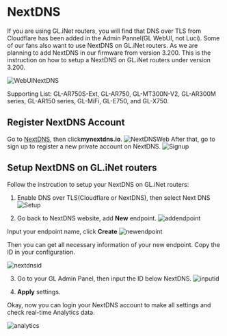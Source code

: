 # NextDNS
If you are using GL.iNet routers, you will find that DNS over TLS from Cloudflare has been added in the Admin Pannel(GL WebUI, not Luci). 
Some of our fans also want to use NextDNS on GL.iNet routers. As we are planning to add NextDNS in our firmware from version 3.200. This is the instruction on how to setup a NextDNS on GL.iNet routers under version 3.200.

![WebUINextDNS](https://static.gl-inet.com/docs/en/3/app/nextdns/ndwebui.jpg) 


Supporting List:
GL-AR750S-Ext, GL-AR750, GL-MT300N-V2, GL-AR300M series, GL-AR150 series, GL-MiFi, GL-E750, and GL-X750. 

## Register NextDNS Account 
Go to [NextDNS](https://nextdns.io/?from=amdj8sqt), then click**mynextdns.io**.
![NextDNSWeb](https://static.gl-inet.com/docs/en/3/app/nextdns/website.jpg)
After that, go to sign up to register a new private account on NextDNS. 
![Signup](https://static.gl-inet.com/docs/en/3/app/nextdns/signup.jpg)


## Setup NextDNS on GL.iNet routers

Follow the instrcution to setup your NextDNS on GL.iNet routers:

1. Enable DNS over TLS(Cloudflare or NextDNS), then select Next DNS
![Setup](https://static.gl-inet.com/docs/en/3/app/nextdns/ndselect.jpg)

2. Go back to NextDNS website, add **New** endpoint. 
![addendpoint](https://static.gl-inet.com/docs/en/3/app/nextdns/addendpoint.jpg)
 
Input your endpoint name, click **Create**
![newendpoint](https://static.gl-inet.com/docs/en/3/app/nextdns/newendpoint.jpg)

Then you can get all necessary information of your new endpoint. Copy the ID in your configuration. 

![nextdnsid](https://static.gl-inet.com/docs/en/3/app/nextdns/epid.jpg)

3. Go to your GL Admin Panel, then input the ID below NextDNS. 
![inputid](https://static.gl-inet.com/docs/en/3/app/nextdns/idinput.jpg)

4. **Apply** settings. 

Okay, now you can login your NextDNS account to make all settings and check real-time Analytics data.

![analytics](https://static.gl-inet.com/docs/en/3/app/nextdns/ndanalytics.jpg)